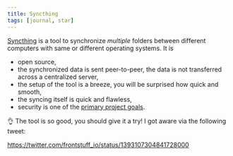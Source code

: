 ```yaml
---
title: Syncthing
tags: [journal, star]
---
```

[Syncthing](https://syncthing.net) is a tool to synchronize *multiple* folders between different computers with same or different operating systems. It is
- open source,
- the synchronized data is sent peer-to-peer, the data is not transferred across a centralized server, 
- the setup of the tool is a breeze, you will be surprised how quick and smooth,
- the syncing itself is quick and flawless,
- security is one of the [primary project goals](https://docs.syncthing.net/users/security.html).

👌 The tool is so good, you should give it a try! I got aware via the following tweet:

https://twitter.com/frontstuff_io/status/1393107304841728000

